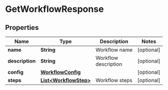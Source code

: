 

# GetWorkflowResponse


## Properties

| Name | Type | Description | Notes |
|------------ | ------------- | ------------- | -------------|
|**name** | **String** | Workflow name |  [optional] |
|**description** | **String** | Workflow description |  [optional] |
|**config** | [**WorkflowConfig**](WorkflowConfig.md) |  |  [optional] |
|**steps** | [**List&lt;WorkflowStep&gt;**](WorkflowStep.md) | Workflow steps |  [optional] |



